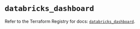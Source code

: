 # `databricks_dashboard`

Refer to the Terraform Registry for docs: [`databricks_dashboard`](https://registry.terraform.io/providers/databricks/databricks/1.77.0/docs/resources/dashboard).
